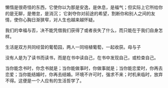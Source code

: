 懒惰是很奇怪的东西，它使你以为那是安逸，是休息，是福气；但实际上它所给你的是无聊，是倦怠，是消沉； 它剥夺你对前途的希望，割断你和别人之间的友情，使你心胸日渐狭窄，对人生也越来越怀疑。

我们的幸福与否，决不能凭借我们获得了或者丧失了什么，而只能在于我们自身怎样。

生活是双方共同经营的葡萄园，两人一同培植葡萄，一起收获。母与子

没有人是为了读书而读书，而是在书中读自己，在书中发现自己，或检查自己。

当你能念书时，你念书就是；当你能做事时，你做事就是；当你能恋爱时，你再去恋爱；当你能结婚时，你再去结婚。环境不许可时，强求不来；时机来临时，放弃不得。这便是一个人应有的生活哲学了。
